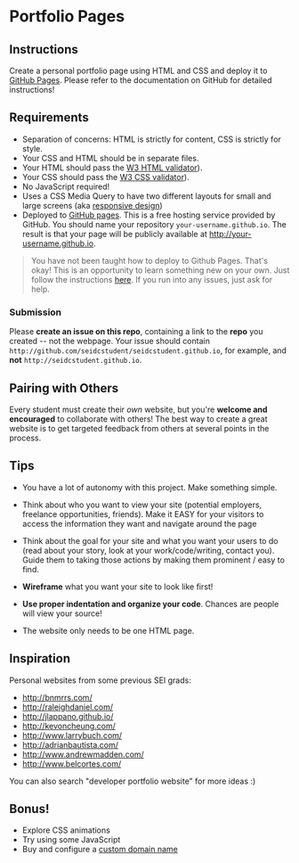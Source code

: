 # Portfolio Pages

## Instructions

Create a personal portfolio page using HTML and CSS and deploy it to [GitHub Pages](https://pages.github.com/). Please refer to the documentation on GitHub for detailed instructions!

## Requirements

- Separation of concerns: HTML is strictly for content, CSS is strictly for style. 
- Your CSS and HTML should be in separate files.
- Your HTML should pass the [W3 HTML validator](https://validator.w3.org/#validate_by_input)).
- Your CSS should pass the [W3 CSS validator](https://jigsaw.w3.org/css-validator/#validate_by_input)).
- No JavaScript required! 
- Uses a CSS Media Query to have two different layouts for small and large screens (aka [responsive design](https://git.generalassemb.ly/sei-cosmic-binturongs/responsive-design))
- Deployed to [GitHub pages](https://pages.github.com/). This is a free hosting service provided by GitHub. You should name your repository `your-username.github.io`. The result is that your page will be publicly available at http://your-username.github.io.

> You have not been taught how to deploy to Github Pages. That's okay! This is an opportunity to learn something new on your own. Just follow the instructions [here](https://pages.github.com/). If you run into any issues, just ask for help.

### Submission

Please **create an issue on this repo**, containing a link to the **repo** you created -- not the webpage. Your issue should contain `http://github.com/seidcstudent/seidcstudent.github.io`, for example, and **not** `http://seidcstudent.github.io`.

## Pairing with Others

Every student must create their *own* website, but you're **welcome and encouraged** to collaborate with others! The best way to create a great website is to get targeted feedback from others at several points in the process.

## Tips

* You have a lot of autonomy with this project. Make something simple. 

* Think about who you want to view your site (potential employers, freelance opportunities, friends). Make it EASY for your visitors to access the information they want and navigate around the page

* Think about the goal for your site and what you want your users to do (read about your story, look at your work/code/writing, contact you). Guide them to taking those actions by making them prominent / easy to find.

* **Wireframe** what you want your site to look like first!

* **Use proper indentation and organize your code**. Chances are people will view your source!

* The website only needs to be one HTML page.

## Inspiration

Personal websites from some previous SEI grads:

* http://bnmrrs.com/
* http://raleighdaniel.com/
* http://jlappano.github.io/
* http://kevoncheung.com/
* http://www.larrybuch.com/
* http://adrianbautista.com/
* http://www.andrewmadden.com/
* http://www.belcortes.com/

You can also search "developer portfolio website" for more ideas :)

## Bonus!

* Explore CSS animations
* Try using some JavaScript
* Buy and configure a [custom domain name](https://docs.github.com/en/pages/configuring-a-custom-domain-for-your-github-pages-site/managing-a-custom-domain-for-your-github-pages-site)
